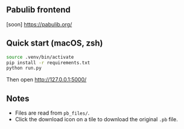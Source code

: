 ## Pabulib frontend

[soon] https://pabulib.org/

## Quick start (macOS, zsh)

```bash
source .venv/bin/activate
pip install -r requirements.txt
python run.py
```

Then open http://127.0.0.1:5000/

## Notes
- Files are read from `pb_files/`.
- Click the download icon on a tile to download the original `.pb` file.
